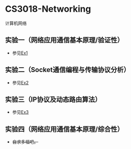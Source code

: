 # CS3018-Networking

计算机网络

## 实验一（网络应用通信基本原理/验证性）

* 参见[Ex1](ex_1)

## 实验二（Socket通信编程与传输协议分析）

* 参见[Ex2](ex_2)

## 实验三（IP协议及动态路由算法）

* 参见[Ex3](ex_3)

## 实验四（网络应用通信基本原理/综合性）

* ~~自求多福吧。~~

